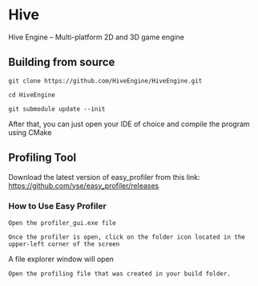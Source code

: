 # Hive
Hive Engine – Multi-platform 2D and 3D game engine

## Building from source
`git clone https://github.com/HiveEngine/HiveEngine.git`

`cd HiveEngine`

`git submodule update --init`

After that, you can just open your IDE of choice and compile the program using CMake

## Profiling Tool
Download the latest version of easy_profiler from this link: https://github.com/yse/easy_profiler/releases

### How to Use Easy Profiler

`Open the profiler_gui.exe file`

`Once the profiler is open, click on the folder icon located in the upper-left corner of the screen`

A file explorer window will open

`Open the profiling file that was created in your build folder.`